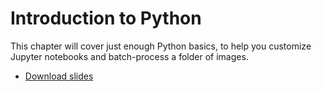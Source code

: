 # Introduction to Python

This chapter will cover just enough Python basics, to help you customize Jupyter notebooks and batch-process a folder of images.

* [Download slides](https://github.com/BiAPoL/Pasteur-NEUBIAS-training-school-on-Bioimage-Analysis/raw/main/docs/30_From_assistant_to_notebooks/20_Python_Introduction/Python_basics.pdf)

